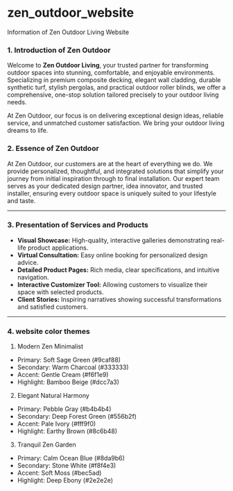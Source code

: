 # zen_outdoor_website
Information of Zen Outdoor Living Website

### 1. Introduction of Zen Outdoor

Welcome to **Zen Outdoor Living**, your trusted partner for transforming outdoor spaces into stunning, comfortable, and enjoyable environments. Specializing in premium composite decking, elegant wall cladding, durable synthetic turf, stylish pergolas, and practical outdoor roller blinds, we offer a comprehensive, one-stop solution tailored precisely to your outdoor living needs.

At Zen Outdoor, our focus is on delivering exceptional design ideas, reliable service, and unmatched customer satisfaction. We bring your outdoor living dreams to life.

### 2. Essence of Zen Outdoor

At Zen Outdoor, our customers are at the heart of everything we do. We provide personalized, thoughtful, and integrated solutions that simplify your journey from initial inspiration through to final installation. Our expert team serves as your dedicated design partner, idea innovator, and trusted installer, ensuring every outdoor space is uniquely suited to your lifestyle and taste.

---

### 3. Presentation of Services and Products

- **Visual Showcase:** High-quality, interactive galleries demonstrating real-life product applications.
- **Virtual Consultation:** Easy online booking for personalized design advice.
- **Detailed Product Pages:** Rich media, clear specifications, and intuitive navigation.
- **Interactive Customizer Tool:** Allowing customers to visualize their space with selected products.
- **Client Stories:** Inspiring narratives showing successful transformations and satisfied customers.

---
### 4. website color themes

1. Modern Zen Minimalist
- Primary: Soft Sage Green (#9caf88)
- Secondary: Warm Charcoal (#333333)
- Accent: Gentle Cream (#f6f1e9)
- Highlight: Bamboo Beige (#dcc7a3)

2. Elegant Natural Harmony
- Primary: Pebble Gray (#b4b4b4)
- Secondary: Deep Forest Green (#556b2f)
- Accent: Pale Ivory (#fff9f0)
- Highlight: Earthy Brown (#8c6b48)

3. Tranquil Zen Garden
- Primary: Calm Ocean Blue (#8da9b6)
- Secondary: Stone White (#f8f4e3)
- Accent: Soft Moss (#bec5ad)
- Highlight: Deep Ebony (#2e2e2e)
